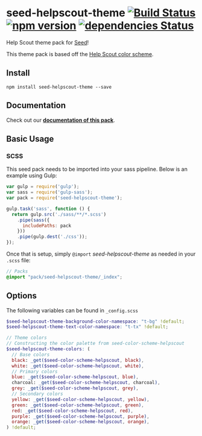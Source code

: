 # seed-helpscout-theme [![Build Status](https://travis-ci.org/helpscout/seed-helpscout-theme.svg?branch=master)](https://travis-ci.org/helpscout/seed-helpscout-theme) [![npm version](https://badge.fury.io/js/seed-helpscout-theme.svg)](https://badge.fury.io/js/seed-helpscout-theme) [![dependencies Status](https://david-dm.org/helpscout/seed-helpscout-theme/status.svg)](https://david-dm.org/helpscout/seed-helpscout-theme)

Help Scout theme pack for [Seed](https://github.com/helpscout/seed)!

This theme pack is based off the [Help Scout color scheme](https://github.com/helpscout/seed-color-scheme-helpscout).


## Install
```
npm install seed-helpscout-theme --save
```


## Documentation

Check out our **[documentation of this pack](http://developer.helpscout.net/seed/packs/seed-helpscout-theme/)**.


## Basic Usage

### SCSS
This seed pack needs to be imported into your sass pipeline. Below is an example using Gulp:


```javascript
var gulp = require('gulp');
var sass = require('gulp-sass');
var pack = require('seed-helpscout-theme');

gulp.task('sass', function () {
  return gulp.src('./sass/**/*.scss')
    .pipe(sass({
      includePaths: pack
    }))
    .pipe(gulp.dest('./css'));
});
```

Once that is setup, simply `@import` *seed-helpscout-theme* as needed in your `.scss` file:

```scss
// Packs
@import "pack/seed-helpscout-theme/_index";
```

## Options

The following variables can be found in `_config.scss`

```scss
$seed-helpscout-theme-background-color-namespace: "t-bg" !default;
$seed-helpscout-theme-text-color-namespace: "t-tx" !default;

// Theme colors
// Constructing the color palette from seed-color-scheme-helpscout
$seed-helpscout-theme-colors: (
  // Base colors
  black: _get($seed-color-scheme-helpscout, black),
  white: _get($seed-color-scheme-helpscout, white),
  // Primary colors
  blue: _get($seed-color-scheme-helpscout, blue),
  charcoal: _get($seed-color-scheme-helpscout, charcoal),
  grey: _get($seed-color-scheme-helpscout, grey),
  // Secondary colors
  yellow: _get($seed-color-scheme-helpscout, yellow),
  green: _get($seed-color-scheme-helpscout, green),
  red: _get($seed-color-scheme-helpscout, red),
  purple: _get($seed-color-scheme-helpscout, purple),
  orange: _get($seed-color-scheme-helpscout, orange),
) !default;
```
